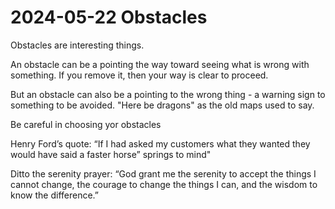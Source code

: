 # 2024-05-22 Obstacles

Obstacles are interesting things.

An obstacle can be a pointing the way toward seeing what is wrong with something. If you remove it, then your way is clear to proceed.

But an obstacle can also be a pointing to the wrong thing - a warning sign to something to be avoided. "Here be dragons" as the old maps used to say.

Be careful in choosing yor obstacles

Henry Ford’s quote: “If I had asked my customers what they wanted they would have said a faster horse” springs to mind"

Ditto the serenity prayer: “God grant me the serenity to accept the things I cannot change, the courage to change the things I can, and the wisdom to know the difference.”



